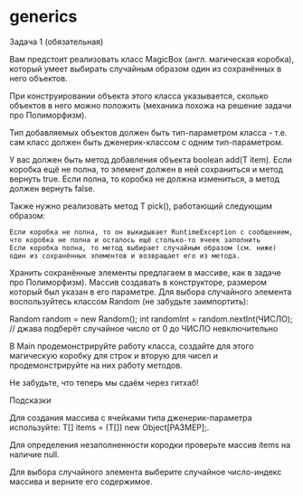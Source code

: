 # generics
Задача 1 (обязательная)

Вам предстоит реализовать класс MagicBox (англ. магическая коробка), который умеет выбирать случайным образом один из сохранённых в него объектов.

При конструировании объекта этого класса указывается, сколько объектов в него можно положить (механика похожа на решение задачи про Полиморфизм).

Тип добавляемых объектов должен быть тип-параметром класса - т.е. сам класс должен быть дженерик-классом с одним тип-параметром.

У вас должен быть метод добавления объекта boolean add(T item). Если коробка ещё не полна, то элемент должен в ней сохраниться и метод вернуть true. Если полна, то коробка не должна измениться, а метод должен вернуть false.

Также нужно реализовать метод T pick(), работающий следующим образом:

    Если коробка не полна, то он выкидывает RuntimeException с сообщением, что коробка не полна и осталось ещё столько-то ячеек заполнить
    Если коробка полна, то метод выбирает случайным образом (см. ниже) один из сохранённых элементов и возвращает его из метода.

Хранить сохранённые элементы предлагаем в массиве, как в задаче про Полиморфизм). Массив создавать в конструкторе, размером который был указан в его параметре. Для выбора случайного элемента воспользуйтесь классом Random (не забудьте заимпортить):


Random random = new Random();
int randomInt = random.nextInt(ЧИСЛО); // джава подберёт случайное число от 0 до ЧИСЛО невключительно

В Main продемонстрируйте работу класса, создайте для этого магическую коробку для строк и вторую для чисел и продемонстрируйте на них работу методов.

Не забудьте, что теперь мы сдаём через гитхаб!

Подсказки

Для создания массива с ячейками типа дженерик-параметра используйте: T[] items = (T[]) new Object[РАЗМЕР];.

Для определения незаполненности кородки проверьте массив items на наличие null.

Для выбора случайного элемента выберите случайное число-индекс массива и верните его содержимое.
